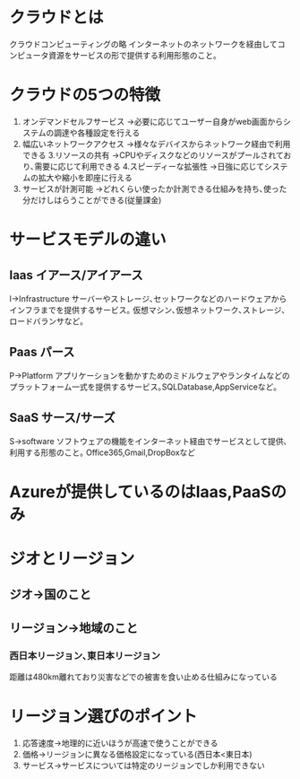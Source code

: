 # クラウドとは
クラウドコンピューティングの略
インターネットのネットワークを経由してコンピュータ資源をサービスの形で提供する利用形態のこと｡

# クラウドの5つの特徴
1. オンデマンドセルフサービス
->必要に応じてユーザー自身がweb画面からシステムの調達や各種設定を行える
2. 幅広いネットワークアクセス
->様々なデバイスからネットワーク経由で利用できる
3.リソースの共有
->CPUやディスクなどのリソースがプールされており､需要に応じて利用できる
4.スピーディーな拡張性
->日強に応じてシステムの拡大や縮小を即座に行える
5. サービスが計測可能
->どれくらい使ったか計測できる仕組みを持ち､使った分だけしはらうことができる(従量課金)


# サービスモデルの違い

## Iaas イアース/アイアース
I->Infrastructure
サーバーやストレージ､セットワークなどのハードウェアからインフラまでを提供するサービス｡
仮想マシン､仮想ネットワーク､ストレージ､ロードバランサなど｡
## Paas パース
P->Platform
アプリケーションを動かすためのミドルウェアやランタイムなどのプラットフォーム一式を提供するサービス｡SQLDatabase,AppServiceなど｡
## SaaS サース/サーズ
S->software
ソフトウェアの機能をインターネット経由でサービスとして提供､利用する形態のこと｡
Office365,Gmail,DropBoxなど

#  Azureが提供しているのはIaas,PaaSのみ


# ジオとリージョン
## ジオ->国のこと
## リージョン->地域のこと
### 西日本リージョン､東日本リージョン
距離は480km離れており災害などでの被害を食い止める仕組みになっている

# リージョン選びのポイント
1. 応答速度->地理的に近いほうが高速で使うことができる
2. 価格->リージョンに異なる価格設定になっている(西日本<東日本)
3. サービス->サービスについては特定のリージョンでしか利用できない
